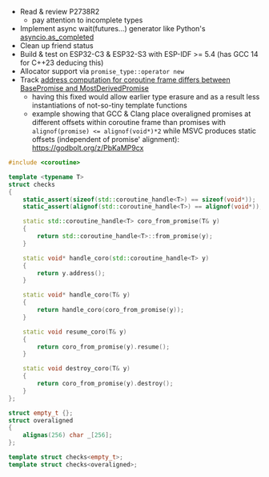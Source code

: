 * Read & review P2738R2
    - pay attention to incomplete types
* Implement async wait(futures...) generator like Python's [asyncio.as_completed](https://docs.python.org/3/library/asyncio-task.html#asyncio.as_completed)
* Clean up friend status
* Build & test on ESP32-C3 & ESP32-S3 with ESP-IDF >= 5.4 (has GCC 14 for C++23 deducing this)
* Allocator support via `promise_type::operator new`
* Track [address computation for coroutine frame differs between BasePromise and MostDerivedPromise](https://gcc.gnu.org/bugzilla/show_bug.cgi?id=118014)
    - having this fixed would allow earlier type erasure and as a result less instantiations of not-so-tiny template functions
    - example showing that GCC & Clang place overaligned promises at different offsets within coroutine frame than promises with `alignof(promise) <= alignof(void*)*2` while MSVC produces static offsets (independent of promise' alignment): https://godbolt.org/z/PbKaMP9cx
```cpp
#include <coroutine>

template <typename T>
struct checks
{
    static_assert(sizeof(std::coroutine_handle<T>) == sizeof(void*));
    static_assert(alignof(std::coroutine_handle<T>) == alignof(void*));

    static std::coroutine_handle<T> coro_from_promise(T& y)
    {
        return std::coroutine_handle<T>::from_promise(y);
    }

    static void* handle_coro(std::coroutine_handle<T> y)
    {
        return y.address();
    }

    static void* handle_coro(T& y)
    {
        return handle_coro(coro_from_promise(y));
    }

    static void resume_coro(T& y)
    {
        return coro_from_promise(y).resume();
    }

    static void destroy_coro(T& y)
    {
        return coro_from_promise(y).destroy();
    }
};

struct empty_t {};
struct overaligned
{
    alignas(256) char _[256];
};

template struct checks<empty_t>;
template struct checks<overaligned>;
```
